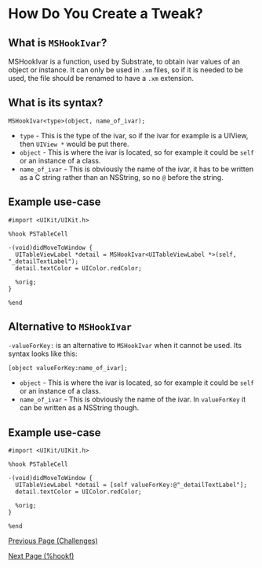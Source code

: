 # How Do You Create a Tweak?

## What is `MSHookIvar`?

MSHookIvar is a function, used by Substrate, to obtain ivar values of an object or instance. It can only be used in `.xm` files, so if it is needed to be used, the file should be renamed to have a `.xm` extension.

## What is its syntax?

```objc
MSHookIvar<type>(object, name_of_ivar);
```

* `type` - This is the type of the ivar, so if the ivar for example is a UIView, then `UIView *` would be put there.
* `object` - This is where the ivar is located, so for example it could be `self` or an instance of a class.
* `name_of_ivar` - This is obviously the name of the ivar, it has to be written as a C string rather than an NSString, so no `@` before the string.

## Example use-case

```objc
#import <UIKit/UIKit.h>

%hook PSTableCell

-(void)didMoveToWindow {
  UITableViewLabel *detail = MSHookIvar<UITableViewLabel *>(self, "_detailTextLabel");
  detail.textColor = UIColor.redColor;
    
  %orig;
}

%end
```

## Alternative to `MSHookIvar`

`-valueForKey:` is an alternative to `MSHookIvar` when it cannot be used. Its syntax looks like this:

```objc
[object valueForKey:name_of_ivar];
```

* `object` - This is where the ivar is located, so for example it could be `self` or an instance of a class.
* `name_of_ivar` - This is obviously the name of the ivar. In `valueForKey` it can be written as a NSString though.

## Example use-case

```objc
#import <UIKit/UIKit.h>

%hook PSTableCell

-(void)didMoveToWindow {
  UITableViewLabel *detail = [self valueForKey:@"_detailTextLabel"];
  detail.textColor = UIColor.redColor;
    
  %orig;
}

%end
```


<a href="https://github.com/NightwindDev/Tweak-Tutorial/blob/main/p8_challenges.md">Previous Page (Challenges)</a>

<a href="https://github.com/NightwindDev/Tweak-Tutorial/blob/main/p10_hookf.md">Next Page (%hookf)</a>


